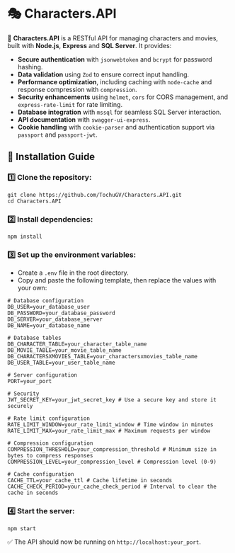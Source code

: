# 🎭 Characters.API

📌 **Characters.API** is a RESTful API for managing characters and movies, built with **Node.js**, **Express** and **SQL Server**. It provides: 
- **Secure authentication** with `jsonwebtoken` and `bcrypt` for password hashing.
- **Data validation** using `Zod` to ensure correct input handling.
- **Performance optimization**, including caching with `node-cache` and response compression with `compression`.
- **Security enhancements** using `helmet`, `cors` for CORS management, and `express-rate-limit` for rate limiting.
- **Database integration** with `mssql` for seamless SQL Server interaction.
- **API documentation** with `swagger-ui-express`.
- **Cookie handling** with `cookie-parser` and authentication support via `passport` and `passport-jwt`.

## 🚀 Installation Guide
### 1️⃣ Clone the repository:
~~~
git clone https://github.com/TochuGV/Characters.API.git
cd Characters.API
~~~
### 2️⃣ Install dependencies:
~~~
npm install
~~~
### 3️⃣ Set up the environment variables:
- Create a `.env` file in the root directory.
- Copy and paste the following template, then replace the values with your own:

```
# Database configuration
DB_USER=your_database_user
DB_PASSWORD=your_database_password
DB_SERVER=your_database_server
DB_NAME=your_database_name

# Database tables
DB_CHARACTER_TABLE=your_character_table_name
DB_MOVIE_TABLE=your_movie_table_name
DB_CHARACTERSXMOVIES_TABLE=your_charactersxmovies_table_name
DB_USER_TABLE=your_user_table_name

# Server configuration
PORT=your_port

# Security
JWT_SECRET_KEY=your_jwt_secret_key # Use a secure key and store it securely

# Rate limit configuration
RATE_LIMIT_WINDOW=your_rate_limit_window # Time window in minutes
RATE_LIMIT_MAX=your_rate_limit_max # Maximum requests per window

# Compression configuration
COMPRESSION_THRESHOLD=your_compression_threshold # Minimum size in bytes to compress responses
COMPRESSION_LEVEL=your_compression_level # Compression level (0-9)

# Cache configuration
CACHE_TTL=your_cache_ttl # Cache lifetime in seconds
CACHE_CHECK_PERIOD=your_cache_check_period # Interval to clear the cache in seconds
```
<!--![dotenv](./src/assets/dotenv-code.png)-->

### 4️⃣ Start the server:
~~~
npm start
~~~
✅ The API should now be running on `http://localhost:your_port`.
